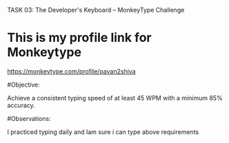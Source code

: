TASK 03: The Developer's Keyboard – MonkeyType Challenge

# This is my profile link for Monkeytype
https://monkeytype.com/profile/pavan2shiva

#Objective:

Achieve a consistent typing speed of at least 45 WPM with a minimum 85% accuracy.

#Observations:

I practiced typing daily and Iam sure i can type above requirements

